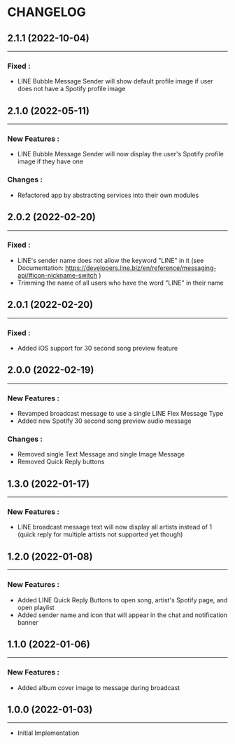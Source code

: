 # CHANGELOG


<!-- ## Unreleased -->

## 2.1.1 (2022-10-04)
---

### Fixed :
- LINE Bubble Message Sender will show default profile image if user does not have a Spotify profile image

## 2.1.0 (2022-05-11)
---

### New Features :
- LINE Bubble Message Sender will now display the user's Spotify profile image if they have one

### Changes :
- Refactored app by abstracting services into their own modules

## 2.0.2 (2022-02-20)
---

### Fixed :
- LINE's sender name does not allow the keyword "LINE" in it (see Documentation: https://developers.line.biz/en/reference/messaging-api/#icon-nickname-switch )
- Trimming the name of all users who have the word "LINE" in their name


## 2.0.1 (2022-02-20)
---

### Fixed :
- Added iOS support for 30 second song preview feature

## 2.0.0 (2022-02-19)
---

### New Features :
- Revamped broadcast message to use a single LINE Flex Message Type
- Added new Spotify 30 second song preview audio message

### Changes :
- Removed single Text Message and single Image Message
- Removed Quick Reply buttons

## 1.3.0  (2022-01-17)
---

### New Features :
- LINE broadcast message text will now display all artists instead of 1 (quick reply for multiple artists not supported yet though)

## 1.2.0  (2022-01-08)
---

### New Features :
- Added LINE Quick Reply Buttons to open song, artist's Spotify page, and open playlist
- Added sender name and icon that will appear in the chat and notification banner

## 1.1.0  (2022-01-06)
---

### New Features :
- Added album cover image to message during broadcast

## 1.0.0  (2022-01-03)
---

- Initial Implementation